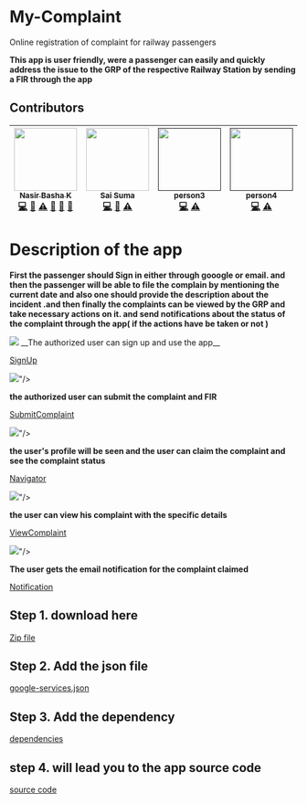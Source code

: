 # My-Complaint

Online registration of complaint for railway passengers

__This app is user friendly, were a passenger can easily and quickly address the issue to the GRP of the respective Railway Station by sending a FIR through the app__

## Contributors

| [<img src="https://avatars3.githubusercontent.com/u/29597317?s=400&v=4" width="110px;"/><br /><sub>Nasir Basha K</sub>](http://www.github.com/nasirbashak/)<br />[💻](https://github.com/nasirbashak/My-Complaint "Code") [📖](https://github.com/nasirbashak/My-Complaint/blob/master/README.md "Documentation") [⚠️](https://github.com/nasirbashak/My-Complaint/graphs/commit-activity "Tests") [🐛](#bugreports "Bug reports") [🎨](#design "Design") [👀](#review "Reviewed Pull Requests") | [<img src="https://avatars0.githubusercontent.com/u/33176709?s=400&v=4" width="110px;"/><br /><sub>Sai Suma</sub>](https://github.com/saisuma98)<br />[💻](https://github.com/nasirbashak/My-Complaint "Code") [📖](https://github.com/nasirbashak/My-Complaint/blob/master/README.md "Documentation") [⚠️](https://github.com/nasirbashak/My-Complaint/graphs/commit-activity "Tests") | [<img src="#3" width="110px;"/><br /><sub>person3</sub>]()<br />[💻](#code "Code") [⚠️](#commits "Tests") |  [<img src="#4" width="110px;"/><br /><sub>person4</sub>]()<br />[💻](#code "Code") [⚠️](#commits "Tests")|
| :---: | :---: | :---: | :---: | 




# Description of the app

__First the passenger should Sign in either through gooogle or email. and then the passenger will be able to file the complain by mentioning the current date and also one should provide the description about the incident .and then finally the complaints can be viewed by the GRP and take necessary actions on it. and send notifications about the status of the complaint through the app( if the actions have be taken or not )__




<img src="https://github.com/nasirbashak/My-Complaint/blob/master/Screenshots/ss1.jpeg"/>
__The authorized user can sign up and use the app__

<a href="https://github.com/nasirbashak/My-Complaint.git">SignUp</a>


<img src="https://github.com/nasirbashak/My-Complaint/blob/master/Screenshots/ss2.jpeg"/>"/>

__the authorized user can submit the complaint and FIR__

<a href="https://github.com/nasirbashak/My-Complaint/blob/master/app/src/main/java/e/nasirbashak007/mycomplaint/Complaint.java">SubmitComplaint</a>



<img src="https://github.com/nasirbashak/My-Complaint/blob/master/Screenshots/ss3.jpeg"/>"/>

__the user's profile will be seen and the user can claim the complaint and see the complaint status__

<a href="https://github.com/nasirbashak/My-Complaint/blob/master/app/src/main/res/layout/activity_main.xml">Navigator</a>



<img src="https://github.com/nasirbashak/My-Complaint/blob/master/Screenshots/ss4.jpeg"/>"/>

__the user can view his complaint with the specific details__

<a href="https://github.com/nasirbashak/My-Complaint/blob/master/app/src/main/java/e/nasirbashak007/mycomplaint/GalleryActivity.java">ViewComplaint</a>



<img src="https://github.com/nasirbashak/My-Complaint/blob/master/Screenshots/ss5.jpeg"/>"/>

__The user gets the email notification for the complaint claimed__


<a href="https://github.com/nasirbashak/My-Complaint/blob/master/app/src/main/java/e/nasirbashak007/mycomplaint/ComplaintStatus.java">Notification</a>





## Step 1. download here
<a href="https://github.com/nasirbashak/My-Complaint.git">Zip file</a>


## Step 2. Add the json file
<a href="https://github.com/nasirbashak/My-Complaint/blob/master/app/google-services.json">google-services.json</a>
  
 
## Step 3. Add the dependency 
  
  
  <a href="https://github.com/nasirbashak/My-Complaint/blob/master/app/build.gradle">dependencies</a>
		

## step 4. will lead you to the app source code
  
  <a href="https://github.com/nasirbashak/My-Complaint/tree/master/app">source code</a>
